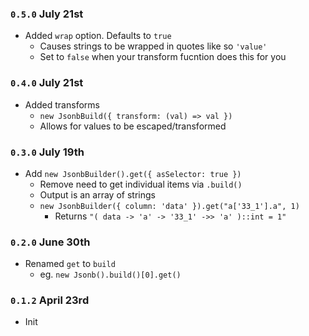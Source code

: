 ### `0.5.0` July 21st
- Added `wrap` option. Defaults to `true`
    - Causes strings to be wrapped in quotes like so `'value'`
    - Set to `false` when your transform fucntion does this for you

### `0.4.0` July 21st
- Added transforms
    - `new JsonbBuild({ transform: (val) => val })`
    - Allows for values to be escaped/transformed

### `0.3.0` July 19th
- Add `new JsonbBuilder().get({ asSelector: true })`
    - Remove need to get individual items via `.build()`
    - Output is an array of strings
    - `new JsonbBuilder({ column: 'data' }).get("a['33_1'].a", 1)`
        - Returns `"( data -> 'a' -> '33_1' ->> 'a' )::int = 1"`

### `0.2.0` June 30th
- Renamed `get` to `build`
    - eg. `new Jsonb().build()[0].get()`

### `0.1.2` April 23rd
- Init
